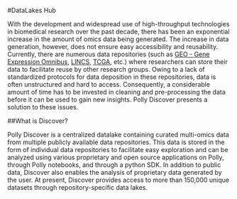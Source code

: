 
#DataLakes Hub

With the development and widespread use of high-throughput technologies in biomedical research over the past decade, there has been an exponential increase in the amount of omics data being generated. The increase in data generation, however, does not ensure easy accessibility and reusability. Currently, there are numerous data repositories (such as [GEO - Gene Expression Omnibus](https://www.ncbi.nlm.nih.gov/geo/), [LINCS](https://lincsproject.org/), [TCGA](https://www.cancer.gov/about-nci/organization/ccg/research/structural-genomics/tcga), etc.) where researchers can store their data to facilitate reuse by other research groups. Owing to a lack of standardized protocols for data deposition in these repositories, data is often unstructured and hard to access. Consequently, a considerable amount of time has to be invested in cleaning and pre-processing the data before it can be used to gain new insights. Polly Discover presents a solution to these issues.


##What is Discover?

Polly Discover is a centralized datalake containing curated multi-omics data from multiple publicly available data repositories. This data is stored in the form of individual data repositories to facilitate easy exploration and can be analyzed using various proprietary and open source applications on Polly, through Polly notebooks, and through a python SDK. In addition to public data, Discover also enables the analysis of proprietary data generated by the user. At present, Discover provides access to more than 150,000 unique datasets through repository-specific data lakes.
